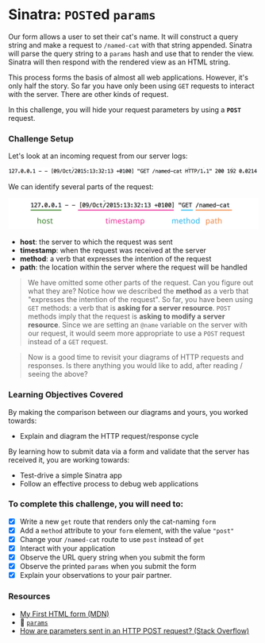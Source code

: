 # Sinatra: `POST`ed `params`

Our form allows a user to set their cat's name. It will construct a query string and make a request to `/named-cat` with that string appended. Sinatra will parse the query string to a `params` hash and use that to render the view. Sinatra will then respond with the rendered view as an HTML string.

This process forms the basis of almost all web applications. However, it's only half the story. So far you have only been using `GET` requests to interact with the server. There are other kinds of request.

In this challenge, you will hide your request parameters by using a **`POST`** request.

### Challenge Setup

Let's look at an incoming request from our server logs:

![Sample `GET` request](./images/sinatra_get_request.png)

We can identify several parts of the request:

![Annotated `GET` request](./images/sinatra_get_request_annotated.jpg)

- **host**: the server to which the request was sent
- **timestamp**: when the request was received at the server
- **method**: a verb that expresses the intention of the request
- **path**: the location within the server where the request will be handled

> We have omitted some other parts of the request. Can you figure out what they are?
Notice how we described the **method** as a verb that "expresses the intention of the request". So far, you have been using `GET` methods: a verb that is **asking for a server resource**. `POST` methods imply that the request is **asking to modify a server resource**. Since we are setting an `@name` variable on the server with our request, it would seem more appropriate to use a `POST` request instead of a `GET` request.

> Now is a good time to revisit your diagrams of HTTP requests and responses. Is there anything you would like to add, after reading / seeing the above?
### Learning Objectives Covered

By making the comparison between our diagrams and yours, you worked towards:

* Explain and diagram the HTTP request/response cycle

By learning how to submit data via a form and validate that the server has received it, you are working towards:

* Test-drive a simple Sinatra app
* Follow an effective process to debug web applications

### To complete this challenge, you will need to:

- [x] Write a new `get` route that renders only the cat-naming `form`
- [x] Add a `method` attribute to your `form` element, with the value `"post"`
- [x] Change your `/named-cat` route to use `post` instead of `get`
- [x] Interact with your application
- [x] Observe the URL query string when you submit the form
- [x] Observe the printed `params` when you submit the form
- [x] Explain your observations to your pair partner.

### Resources

- [My First HTML form (MDN)](https://developer.mozilla.org/en-US/docs/Web/Guide/HTML/Forms/My_first_HTML_form)
- :pill: [`params`](../pills/params.md)
- [How are parameters sent in an HTTP POST request? (Stack Overflow)](http://stackoverflow.com/questions/14551194/how-are-parameters-sent-in-an-http-post-request)
